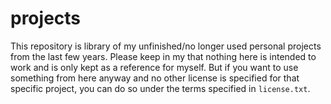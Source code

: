 # projects
This repository is library of my unfinished/no longer used personal projects from the 
last few years. Please keep in my that nothing here is intended to work and is only 
kept as a reference for myself. But if you want to use something from here anyway and 
no other license is specified for that specific project, you can do so under the 
terms specified in `license.txt`.
